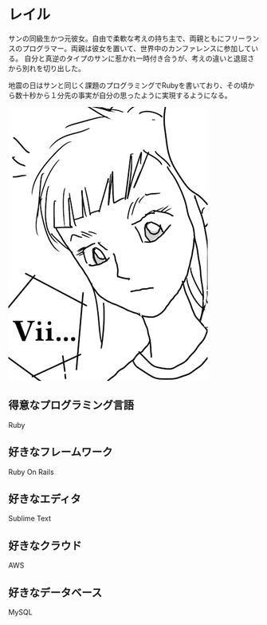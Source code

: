 レイル
======


サンの同級生かつ元彼女。自由で柔軟な考えの持ち主で、両親ともにフリーランスのプログラマー。両親は彼女を置いて、世界中のカンファレンスに参加している。
自分と真逆のタイプのサンに惹かれ一時付き合うが、考えの違いと退屈さから別れを切り出した。


地震の日はサンと同じく課題のプログラミングでRubyを書いており、その頃から数十秒から１分先の事実が自分の思ったように実現するようになる。

![image](./image.me.png)




得意なプログラミング言語
-----------
Ruby

好きなフレームワーク
-----------
Ruby On Rails

好きなエディタ
----------
Sublime Text

好きなクラウド
-----------
AWS

好きなデータベース
-------------
MySQL

